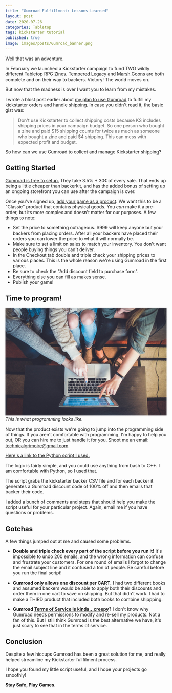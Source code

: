 ```yaml
---
title: "Gumroad Fulfillment: Lessons Learned"
layout: post
date: 2020-07-26
categories: Tabletop
tags: kickstarter tutorial
published: true
image: images/posts/Gumroad_banner.png
---
```


Well that was an adventure.

In February we launched a Kickstarter campaign to fund TWO wildly different Tabletop RPG Zines. [Tempered Legacy](/tempered-legacy) and [Marsh Goons](/marsh-goons) are both complete and on their way to backers. Victory! The world moves on.

But now that the madness is over I want you to learn from my mistakes.

I wrote a blost post earlier about [my plan to use Gumroad](/david/2020/01/KickstarterShipping) to fulfill my kickstarter orders and handle shipping. In case you didn't read it, the basic gist was:

> Don't use Kickstarter to collect shipping costs because KS includes shipping prices in your campaign budget. So one person who bought a zine and paid $15 shipping counts for twice as much as someone who bought a zine and paid $4 shipping. This can mess with expected profit and budget.

So how can we use Gumroad to collect and manage Kickstarter shipping? 

## Getting Started

[Gumroad is free to setup.](https://gumroad.com/) They take 3.5% + 30¢ of every sale. That ends up being a little cheaper than backerkit, and has the added bonus of setting up an ongoing storefront you can use after the campaign is over.

Once you've signed up, [add your game as a product](https://help.gumroad.com/article/149-adding-a-product). We want this to be a "Classic" product that contains physical goods. You *can* make it a pre-order, but its more complex and doesn't matter for our purposes. A few things to note:

 - Set the price to something outrageous. $999 will keep anyone but your backers from placing orders. After all your backers have placed their orders you can lower the price to what it will normally be.
 - Make sure to set a limit on sales to match your inventory. You don't want people buying things you can't deliver.
 - In the Checkout tab double and triple check your shipping prices to various places. This is the whole reason we're using Gumroad in the first place.
 - Be sure to check the "Add discount field to purchase form".
 - Everything else you can fill as makes sense. 
 - Publish your game!

## Time to program!

![gumroad_hackers.jpg](/images/posts/gumroad_hackers.jpg)
*This is what programming looks like.*

Now that the product exists we're going to jump into the programming side of things. If you aren't comfortable with programming, I'm happy to help you out, OR you can hire me to just handle it for you. Shoot me an email: technicalgrimoire@gmail.com.

<a href="/files/gumroadDiscounts.py" target="_blank">Here's a link to the Python script I used.</a>

The logic is fairly simple, and you could use anything from bash to C++. I am comfortable with Python, so I used that. 

The script grabs the kickstarter backer CSV file and for each backer it generates a Gumroad discount code of 100% off and then emails that backer their code. 

I added a bunch of comments and steps that should help you make the script useful for your particular project. Again, email me if you have questions or problems.

## Gotchas

A few things jumped out at me and caused some problems. 

 - **Double and triple check every part of the script before you run it!** It's impossible to undo 200 emails, and the wrong information can confuse and frustrate your customers. For one round of emails I forgot to change the email subject line and it confused a ton of people. Be careful before you run the final script!
 
 - **Gumroad only allows one discount per CART.** I had two different books and assumed backers would be able to apply both their discounts and order them in one cart to save on shipping. But that didn't work. I had to make a THIRD product that included both books to combine shippping.
 
 - **Gumroad [Terms of Service is kinda...creepy](https://twitter.com/2Shva/status/1278491634825486336)?** I don't know why Gumroad needs permissions to modify and re-sell my products. Not a fan of this. But I still think Gumroad is the best alternative we have, it's just scary to see that in the terms of service.
 
## Conclusion

Despite a few hiccups Gumroad has been a great solution for me, and really helped streamline my Kickstarter fullfilment process.

I hope you found my little script useful, and I hope your projects go smoothly! 

**Stay Safe, Play Games.**

